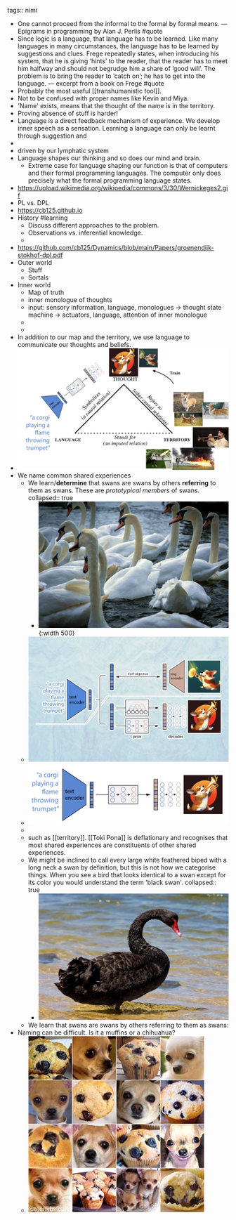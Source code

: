 tags:: nimi

- One cannot proceed from the informal to the formal by formal means. — Epigrams in programming by Alan J. Perlis #quote
- Since logic is a language, that language has to be learned. Like many languages in many circumstances, the language has to be learned by suggestions and clues. Frege repeatedly states, when introducing his system, that he is giving ’hints’ to the reader, that the reader has to meet him halfway and should not begrudge him a share of ’good will’. The problem is to bring the reader to ’catch on’; he has to get into the language. — excerpt from a book on Frege #quote
- Probably the most useful [[transhumanistic tool]].
- Not to be confused with proper names like Kevin and Miya.
- 'Name' exists, means that the thought of the name is in the territory.
- Proving absence of stuff is harder!
- Language is a direct feedback mechanism of experience. We develop inner speech as a sensation. Learning a language can only be learnt through suggestion and
-
- driven by our lymphatic system
- Language shapes our thinking and so does our mind and brain.
	- Extreme case for language shaping our function is that of computers and their formal programming languages. The computer only does precisely what the formal programming language states.
- https://upload.wikimedia.org/wikipedia/commons/3/30/Wernickeges2.gif
- PL vs. DPL
- https://cb125.github.io
- History #learning
	- Discuss different approaches to the problem.
	- Observations vs. inferential knowledge.
	-
- https://github.com/cb125/Dynamics/blob/main/Papers/groenendijk-stokhof-dpl.pdf
- Outer world
	- Stuff
	- Sortals
- Inner world
	- Map of truth
	- inner monologue of thoughts
	- input: sensory information, language, monologues -> thought state machine -> actuators, language, attention of inner monologue
	-
	-
- In addition to our map and the territory, we use language to communicate our thoughts and beliefs.
- ![image.png](../assets/image_1659366855040_0.png)
- We name common shared experiences
	- We learn/**determine** that swans are swans by others **referring** to them as swans. These are *prototypical members* of swans.
	  collapsed:: true
		- ![nick-fewings-UvElZsr3ND8-unsplash.jpg](../assets/nick-fewings-UvElZsr3ND8-unsplash_1659352855328_0.jpg){:width 500}
	- ![image.png](../assets/image_1659365484483_0.png)
	- ![image.png](../assets/image_1659365630573_0.png)
	-
	- such as [[territory]]. [[Toki Pona]] is deflationary and recognises that most shared experiences are constituents of other shared experiences.
	- We might be inclined to call every large white feathered biped with a long neck a swan by definition, but this is not how we categorise things. When you see a bird that looks identical to a swan except for its color you would understand the term 'black swan'.
	  collapsed:: true
		- ![Black_swan_jan09.jpg](../assets/Black_swan_jan09_1659353780999_0.jpg)
	- We learn that swans are swans by others referring to them as swans:
- Naming can be difficult. Is it a muffins or a chihuahua?
	- ![C9OQH-2w3g-1Ayj08mjYLwlpI46QAbxgtyqa.jpeg](../assets/C9OQH-2w3g-1Ayj08mjYLwlpI46QAbxgtyqa_1659353387020_0.jpeg)
